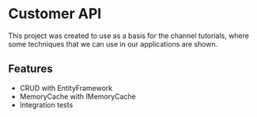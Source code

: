 # Customer API

This project was created to use as a basis for the channel tutorials, where some techniques that we can use in our applications are shown.

## Features

- CRUD with EntityFramework
- MemoryCache with IMemoryCache
- Integration tests